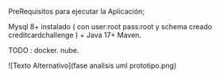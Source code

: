 PreRequisitos para ejecutar la Aplicación; 

Mysql 8+ instalado ( con user:root pass:root y schema creado creditcardchallenge ) + Java 17+ Maven. 

TODO : docker. nube.

![Texto Alternativo](fase analisis uml prototipo.png)
